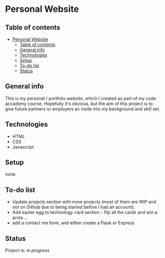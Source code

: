 # Personal Website 

## Table of contents

- [Personal Website](#personal-website)
  - [Table of contents](#table-of-contents)
  - [General info](#general-info)
  - [Technologies](#technologies)
  - [Setup](#setup)
  - [To-do list](#to-do-list)
  - [Status](#status)

## General info

This is my personal / portfolio website, which I created as part of my code accademy course. Hopefully it's obvious, but the aim of this project is to give future partners or employers an insite into my background and skill set.

## Technologies

- HTML
- CSS
- Javascript

## Setup

none

## To-do list

- Update projects section with more projects (most of them are WIP and not on Github due to being started before I had an account).
- Add easter egg to technology card section - flip all the cards and win a prize....
- add a contact me form, and either create a Flask or Express

## Status

Project is: _in progress_
